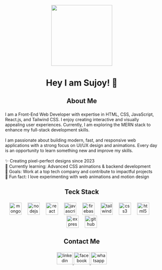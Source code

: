<div align="center">
  <img height="200" src="https://i.ibb.co.com/fdQSh6y3/github-banner.png"  />
</div>

###

<h1 align="center">Hey  I am Sujoy! 👋</h1>

###

<h2 align="center">About Me</h2>

###

<p align="left">I am a Front-End Web Developer with expertise in HTML, CSS, JavaScript, React.js, and Tailwind CSS. I enjoy creating interactive and visually appealing user experiences. Currently, I am exploring the MERN stack to enhance my full-stack development skills.<br><br>I am passionate about building modern, fast, and responsive web applications with a strong focus on UI/UX design and animations. Every day is an opportunity to learn something new and improve my skills.<br><br>✨ Creating pixel-perfect designs since 2023<br>📖 Currently learning: Advanced CSS animations & backend development<br>🎯 Goals: Work at a top tech company and contribute to impactful projects<br>🎨 Fun fact: I love experimenting with web animations and motion design</p>

###

<h2 align="center">Teck Stack</h2>

###

<div align="center">
  <img src="https://skillicons.dev/icons?i=mongodb" height="40" alt="mongodb logo"  />
  <img width="12" />
  <img src="https://skillicons.dev/icons?i=nodejs" height="40" alt="nodejs logo"  />
  <img width="12" />
  <img src="https://cdn.jsdelivr.net/gh/devicons/devicon/icons/react/react-original.svg" height="40" alt="react logo"  />
  <img width="12" />
  <img src="https://cdn.jsdelivr.net/gh/devicons/devicon/icons/javascript/javascript-original.svg" height="40" alt="javascript logo"  />
  <img width="12" />
  <img src="https://cdn.jsdelivr.net/gh/devicons/devicon/icons/firebase/firebase-plain.svg" height="40" alt="firebase logo"  />
  <img width="12" />
  <img src="https://skillicons.dev/icons?i=tailwind" height="40" alt="tailwindcss logo"  />
  <img width="12" />
  <img src="https://cdn.jsdelivr.net/gh/devicons/devicon/icons/css3/css3-original.svg" height="40" alt="css3 logo"  />
  <img width="12" />
  <img src="https://cdn.jsdelivr.net/gh/devicons/devicon/icons/html5/html5-original.svg" height="40" alt="html5 logo"  />
  <img width="12" />
  <img src="https://skillicons.dev/icons?i=express" height="40" alt="express logo"  />
  <img width="12" />
  <img src="https://skillicons.dev/icons?i=github" height="40" alt="github logo"  />
</div>

###

<h2 align="center">Contact Me</h2>

###

<div align="center">
  <a href="https://www.linkedin.com/in/sujoy-dam-462476355" target="_blank">
    <img src="https://raw.githubusercontent.com/maurodesouza/profile-readme-generator/master/src/assets/icons/social/linkedin/default.svg" width="52" height="40" alt="linkedin logo"  />
  </a>
  <a href="https://www.facebook.com/su.joy.3154" target="_blank">
    <img src="https://raw.githubusercontent.com/maurodesouza/profile-readme-generator/master/src/assets/icons/social/facebook/default.svg" width="52" height="40" alt="facebook logo"  />
  </a>
  <a href="https://wa.me/8801736812348?text=Hello%20Sujoy%20Dam!%20I%20want%20to%20connect%20with%20you." target="_blank">
    <img src="https://raw.githubusercontent.com/maurodesouza/profile-readme-generator/master/src/assets/icons/social/whatsapp/default.svg" width="52" height="40" alt="whatsapp logo"  />
  </a>
</div>

###
